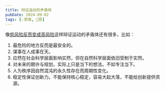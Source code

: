 ```yaml
---
title: 辩证运动的矛盾体
pubDate: 2024-09-02
tags: [💡思维, 🤔思]
---
```


像[低风险反而变成高风险](/xyy/20240901)这样辩证运动的矛盾体还有很多，比如：

1. 最危险的地方反而是最安全的。
2. 谋事在人成事在天。
3. 应然在社会科学层面影响实然，但在自然科学层面依旧受制于实然。
4. 对未来的期许与规划，实际上只是当下的想法。不如专注当下。
5. 人为秩序因自然混沌的永久性存在而周期性变化。
6. 稳定性保证创新力。不能保持核心稳定，容易大起大落，不能给创新提供资源。
